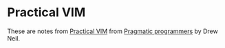 # Practical VIM

These are notes from [Practical VIM](https://pragprog.com/book/dnvim2/practical-vim-second-edition) from [Pragmatic programmers](https://pragprog.com/) by Drew Neil.
